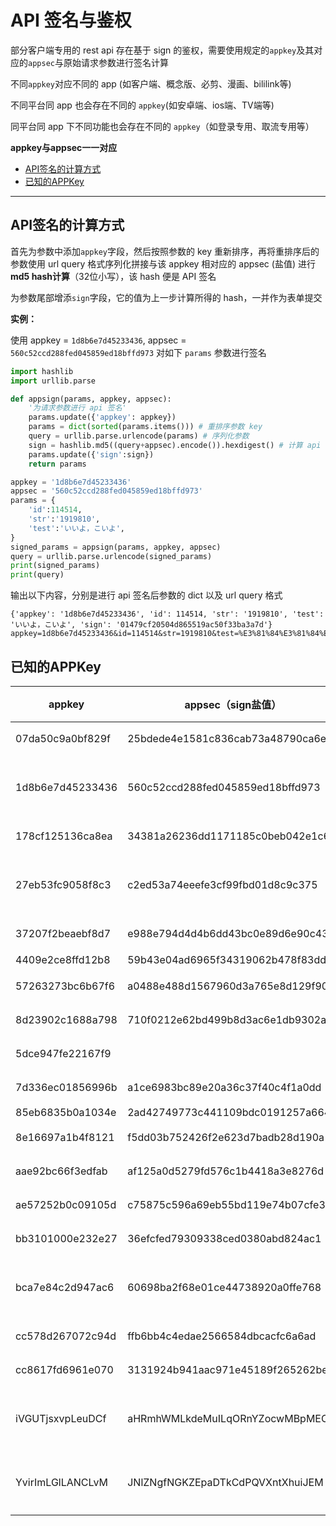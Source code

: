 # API 签名与鉴权

部分客户端专用的 rest api 存在基于 sign 的鉴权，需要使用规定的`appkey`及其对应的`appsec`与原始请求参数进行签名计算

不同`appkey`对应不同的 app (如客户端、概念版、必剪、漫画、bililink等)

不同平台同 app 也会存在不同的 `appkey`(如安卓端、ios端、TV端等)

同平台同 app 下不同功能也会存在不同的 `appkey`（如登录专用、取流专用等）

**appkey与appsec一一对应**

- [API签名的计算方式](#API签名的计算方式)
- [已知的APPKey](#已知的APPKey)

---

## API签名的计算方式

首先为参数中添加`appkey`字段，然后按照参数的 key 重新排序，再将重排序后的参数使用 url query 格式序列化拼接与该 appkey 相对应的 appsec (盐值) 进行**md5 hash计算**（32位小写），该 hash 便是 API 签名

为参数尾部增添`sign`字段，它的值为上一步计算所得的 hash，一并作为表单提交

**实例：**

使用 appkey = `1d8b6e7d45233436`, appsec = `560c52ccd288fed045859ed18bffd973` 对如下 `params` 参数进行签名

```python
import hashlib
import urllib.parse

def appsign(params, appkey, appsec):
    '为请求参数进行 api 签名'
    params.update({'appkey': appkey})
    params = dict(sorted(params.items())) # 重排序参数 key
    query = urllib.parse.urlencode(params) # 序列化参数
    sign = hashlib.md5((query+appsec).encode()).hexdigest() # 计算 api 签名
    params.update({'sign':sign})
    return params

appkey = '1d8b6e7d45233436'
appsec = '560c52ccd288fed045859ed18bffd973'
params = {
    'id':114514,
    'str':'1919810',
    'test':'いいよ，こいよ',
}
signed_params = appsign(params, appkey, appsec)
query = urllib.parse.urlencode(signed_params)
print(signed_params)
print(query)
```

输出以下内容，分别是进行 api 签名后参数的 dict 以及 url query 格式

```
{'appkey': '1d8b6e7d45233436', 'id': 114514, 'str': '1919810', 'test': 'いいよ，こいよ', 'sign': '01479cf20504d865519ac50f33ba3a7d'}
appkey=1d8b6e7d45233436&id=114514&str=1919810&test=%E3%81%84%E3%81%84%E3%82%88%EF%BC%8C%E3%81%93%E3%81%84%E3%82%88&sign=01479cf20504d865519ac50f33ba3a7d
```

## 已知的APPKey

| appkey           | appsec（sign盐值）                   | 平台  | 应用       | 备注   |
|------------------|----------------------------------|-----|----------|------|
| 07da50c9a0bf829f | 25bdede4e1581c836cab73a48790ca6e | 安卓  | 概念版      |      |
| 1d8b6e7d45233436 | 560c52ccd288fed045859ed18bffd973 | 安卓  | 客户端      | 一般用途 |
| 178cf125136ca8ea | 34381a26236dd1171185c0beb042e1c6 | 安卓  | 概念版      |      |
| 27eb53fc9058f8c3 | c2ed53a74eeefe3cf99fbd01d8c9c375 | ios | 客户端      | 一般用途 |
| 37207f2beaebf8d7 | e988e794d4d4b6dd43bc0e89d6e90c43 | 安卓  | biliLink |      |
| 4409e2ce8ffd12b8 | 59b43e04ad6965f34319062b478f83dd | TV  | 客户端      |      |
| 57263273bc6b67f6 | a0488e488d1567960d3a765e8d129f90 | 安卓  | 客户端      |      |
| 8d23902c1688a798 | 710f0212e62bd499b8d3ac6e1db9302a | 安卓  | 车机版      |      |
| 5dce947fe22167f9 |                                  | 安卓  | 必剪       |      |
| 7d336ec01856996b | a1ce6983bc89e20a36c37f40c4f1a0dd | 安卓  | 概念版      |      |
| 85eb6835b0a1034e | 2ad42749773c441109bdc0191257a664 |     |          |      |
| 8e16697a1b4f8121 | f5dd03b752426f2e623d7badb28d190a | 安卓  | 国际版      |      |
| aae92bc66f3edfab | af125a0d5279fd576c1b4418a3e8276d | PC  | 投稿工具     |      |
| ae57252b0c09105d | c75875c596a69eb55bd119e74b07cfe3 | 安卓  | 国际版      |      |
| bb3101000e232e27 | 36efcfed79309338ced0380abd824ac1 | 安卓  | 国际版      |      |
| bca7e84c2d947ac6 | 60698ba2f68e01ce44738920a0ffe768 | 安卓  | 客户端      | 登录专用 |
| cc578d267072c94d | ffb6bb4c4edae2566584dbcacfc6a6ad | 安卓  | 轻视频      |      |
| cc8617fd6961e070 | 3131924b941aac971e45189f265262be | 安卓  | 漫画       |      |
| iVGUTjsxvpLeuDCf | aHRmhWMLkdeMuILqORnYZocwMBpMEOdt | 安卓  | 客户端      | 取流专用 |
| YvirImLGlLANCLvM | JNlZNgfNGKZEpaDTkCdPQVXntXhuiJEM | ios | 客户端      | 取流专用 |
